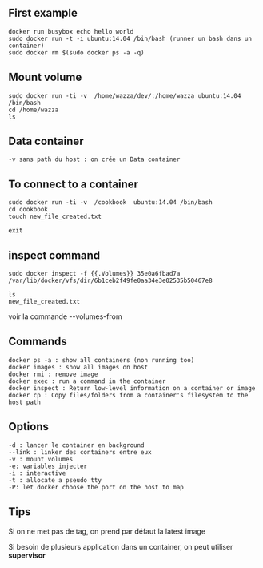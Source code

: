 First example
--------------
    docker run busybox echo hello world
    sudo docker run -t -i ubuntu:14.04 /bin/bash (runner un bash dans un container)
    sudo docker rm $(sudo docker ps -a -q)

Mount volume
------------

    sudo docker run -ti -v  /home/wazza/dev/:/home/wazza ubuntu:14.04 /bin/bash
    cd /home/wazza
    ls

Data container
--------------

    -v sans path du host : on crée un Data container

To connect to a container
-------------------------

    sudo docker run -ti -v  /cookbook  ubuntu:14.04 /bin/bash
    cd cookbook
    touch new_file_created.txt

    exit

inspect command
-----------------

    sudo docker inspect -f {{.Volumes}} 35e0a6fbad7a
    /var/lib/docker/vfs/dir/6b1ceb2f49fe0aa34e3e02535b50467e8

    ls
    new_file_created.txt

voir la commande --volumes-from

Commands
--------
    
    docker ps -a : show all containers (non running too)
    docker images : show all images on host
    docker rmi : remove image
    docker exec : run a command in the container
    docker inspect : Return low-level information on a container or image
    docker cp : Copy files/folders from a container's filesystem to the host path


Options
--------

    -d : lancer le container en background
    --link : linker des containers entre eux
    -v : mount volumes
    -e: variables injecter
    -i : interactive
    -t : allocate a pseudo tty
    -P: let docker choose the port on the host to map

Tips
------

Si on ne met pas de tag, on prend par défaut la latest image



Si besoin de plusieurs application dans un container, on peut utiliser **supervisor**

